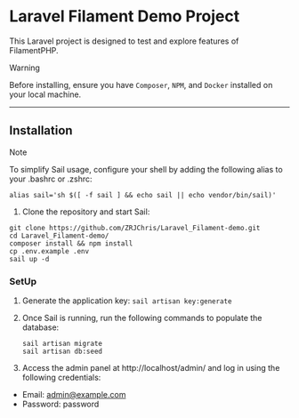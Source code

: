 # Laravel Filament Demo Project

This Laravel project is designed to test and explore features of FilamentPHP.

> [!WARNING]
> Before installing, ensure you have `Composer`, `NPM`, and `Docker` installed on your local machine.

---

## Installation
> [!NOTE]
>  To simplify Sail usage, configure your shell by adding the following alias to your .bashrc or .zshrc:
> ```shell
> alias sail='sh $([ -f sail ] && echo sail || echo vendor/bin/sail)'
> ```

1. Clone the repository and start Sail:
```shell
git clone https://github.com/ZRJChris/Laravel_Filament-demo.git
cd Laravel_Filament-demo/
composer install && npm install
cp .env.example .env
sail up -d
```

### SetUp

1. Generate the application key: `sail artisan key:generate`

2. Once Sail is running, run the following commands to populate the database:
    
    ```shell
    sail artisan migrate
    sail artisan db:seed
    ```

3.	Access the admin panel at http://localhost/admin/ and log in using the following credentials:
- Email: admin@example.com
- Password: password
